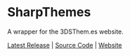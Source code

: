 # SharpThemes

A wrapper for the 3DSThem.es website.

[Latest Release](https://github.com/kade-robertson/SharpThemes/releases/latest) | [Source Code](https://github.com/kade-robertson/SharpThemes) | [Website](http://kaderobertson.pw)
